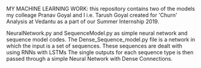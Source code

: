 MY MACHINE LEARNING WORK:
this repository contains two of the models my colleage Pranav Goyal and I i.e. Tarush Goyal created for 'Churn' Analysis at Vedantu as a part of our Summer Internship 2019.

NeuralNetwork.py and SequenceModel.py as simple neural network and sequence model codes.
The Dense_Sequence_model.py file is a network in which the input is a set of sequences. These sequences are dealt with using RNNs with LSTMs The single outputs for each sequence type is then passed through a simple Neural Network with Dense Connections.
